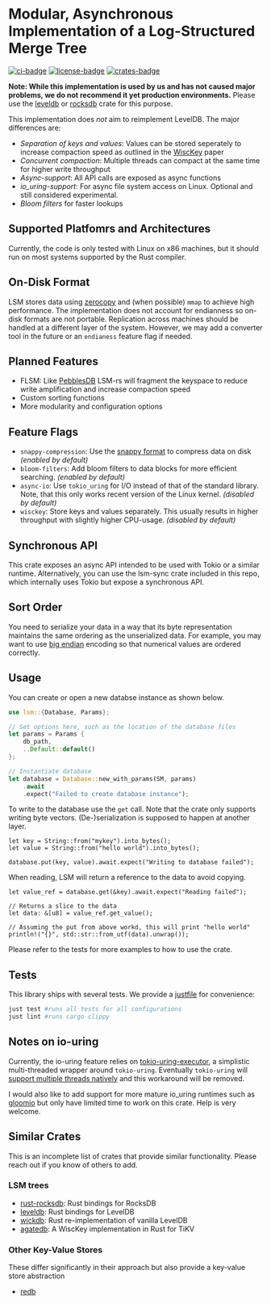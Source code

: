 # Modular, Asynchronous Implementation of a Log-Structured Merge Tree

[![ci-badge](https://github.com/kaimast/lsm-rs/actions/workflows/ci.yml/badge.svg)](https://github.com/kaimast/lsm-rs/actions)
[![license-badge](https://img.shields.io/crates/l/lsm)](https://github.com/kaimast/lsm-rs/blob/main/LICENSE)
[![crates-badge](https://img.shields.io/crates/v/lsm)](https://crates.io/crates/lsm)

**Note: While this implementation is used by us and has not caused major problems, we do not recommend it yet production environments.**
 Please use the [leveldb](https://github.com/skade/leveldb) or [rocksdb](https://github.com/rust-rocksdb/rust-rocksdb) crate for this purpose.

This implementation does *not* aim to reimplement LevelDB. The major differences are:
* *Separation of keys and values*: Values can be stored seperately to increase compaction speed as outlined in the [WiscKey](https://www.usenix.org/system/files/conference/fast16/fast16-papers-lu.pdf) paper
* *Concurrent compaction*: Multiple threads can compact at the same time for higher write throughput
* *Async-support*: All API calls are exposed as async functions
* *io_uring-support*: For async file system access on Linux. Optional and still considered experimental.
* *Bloom filters* for faster lookups

## Supported Platfomrs and Architectures
Currently, the code is only tested with Linux on x86 machines, but it should run on most systems supported by the Rust compiler.

## On-Disk Format
LSM stores data using [zerocopy](https://github.com/google/zerocopy) and (when possible) `mmap` to achieve high performance.
The implementation does not account for endianness so on-disk formats are not portable.
Replication across machines should be handled at a different layer of the system. However, we may add a converter tool in the future or an `endianess` feature flag if needed.

## Planned Features
* FLSM: Like [PebblesDB](https://github.com/utsaslab/pebblesdb) LSM-rs will fragment the keyspace to reduce write amplification and increase compaction speed
* Custom sorting functions
* More modularity and configuration options

## Feature Flags
* `snappy-compression`: Use the [snappy format](https://docs.rs/snap/1.0.5/snap/) to compress data on disk *(enabled by default)*
* `bloom-filters`: Add bloom filters to data blocks for more efficient searching. *(enabled by default)*
* `async-io`: Use `tokio_uring` for I/O instead of that of the standard library. Note, that this only works recent version of the Linux kernel. *(disabled by default)*
* `wisckey`: Store keys and values separately. This usually results in higher throughput with slightly higher CPU-usage. *(disabled by default)*

## Synchronous API
This crate exposes an async API intended to be used with Tokio or a similar runtime.
Alternatively, you can use the lsm-sync crate included in this repo, which internally uses Tokio but expose a synchronous API.

## Sort Order
You need to serialize your data in a way that its byte representation maintains the same ordering as the unserialized data.
For example, you may want to use [big endian](https://en.wikipedia.org/wiki/Endianness) encoding so that numerical values are ordered correctly.

## Usage

You can create or open a new databse instance as shown below.
```rust
use lsm::{Database, Params};

// Set options here, such as the location of the database files
let params = Params {
    db_path,
    ..Default::default()
};

// Instantiate database
let database = Database::new_with_params(SM, params)
    .await
    .expect("Failed to create database instance");
```

To write to the database use the `get` call. Note that the crate only supports
writing byte vectors. (De-)serialization is supposed to happen at another layer.
```
let key = String::from("mykey").into_bytes();
let value = String::from("hello world").into_bytes();

database.put(key, value).await.expect("Writing to database failed");
```

When reading, LSM will return a reference to the data to avoid copying.
```
let value_ref = database.get(&key).await.expect("Reading failed");

// Returns a slice to the data
let data: &[u8] = value_ref.get_value();

// Assuming the put from above workd, this will print "hello world"
println!("{}", std::str::from_utf(data).unwrap());
```

Please refer to the tests for more examples to how to use the crate.

## Tests
This library ships with several tests. We provide a [justfile](https://github.com/casey/just) for convenience:

```sh
just test #runs all tests for all configurations
just lint #runs cargo clippy
```

## Notes on io-uring
Currently, the io-uring feature relies on [tokio-uring-executor](https://github.com/kaimast/tokio-uring-executor), a simplistic multi-threaded wrapper around `tokio-uring`.
Eventually `tokio-uring` will [support multiple threads natively](https://github.com/tokio-rs/tokio-uring/issues/258) and this workaround will be removed.

I would also like to add support for more mature io_uring runtimes such as [gloomio](https://github.com/DataDog/glommio) but only have limited time to work on this crate. Help is very welcome.

## Similar Crates
This is an incomplete list of crates that provide similar functionality. Please reach out if you know of others to add.

### LSM trees
* [rust-rocksdb](https://github.com/rust-rocksdb/rust-rocksdb): Rust bindings for RocksDB
* [leveldb](https://github.com/skade/leveldb): Rust bindings for LevelDB
* [wickdb](https://github.com/Fullstop000/wickdb): Rust re-implementation of vanilla LevelDB
* [agatedb](https://github.com/tikv/agatedb): A WiscKey implementation in Rust for TiKV

### Other Key-Value Stores
These differ significantly in their approach but also provide a key-value store abstraction
* [redb](https://github.com/cberner/redb)

